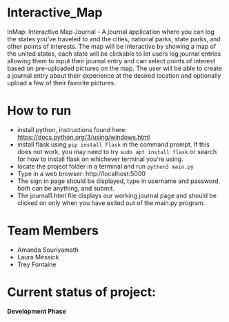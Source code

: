 # Interactive_Map
InMap: Interactive Map Journal - A journal application where you can log the states
you’ve traveled to and the cities, national parks, state parks, and other points of interests.
The map will be interactive by showing a map of the united states, each state will be clickable to let users 
log journal entries allowing them to input their journal entry and can select points of interest based on pre-uploaded pictures on the map.
The user will be able to create a journal entry about their experience at the desired location and optionally upload a few of their favorite pictures.

# How to run
* install python, instructions found here: https://docs.python.org/3/using/windows.html
* install flask using ```pip install Flask``` in the command prompt. If this does not work, you may need
    to try ```sudo apt install flask``` or search for how to install flask on whichever terminal you're using.
* locate the project folder in a terminal and run ```python3 main.py```
* Type in a web browser: http://localhost:5000
* The sign in page should be displayed, type in username and password, both can be anything, and submit.
* The journal1.html file displays our working journal page and should be clicked on only when you have
    exited out of the main.py program.

# Team Members
* Amanda Souriyamath
* Laura Messick
* Trey Fontaine

# Current status of project:
**Development Phase**
